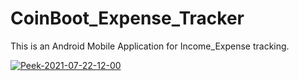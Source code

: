 # CoinBoot_Expense_Tracker
This is an Android Mobile Application for Income_Expense tracking.

<a href="https://ibb.co/17N1W8y"><img src="https://i.ibb.co/LYym7nj/Peek-2021-07-22-12-00.gif" alt="Peek-2021-07-22-12-00" border="0" /></a>
